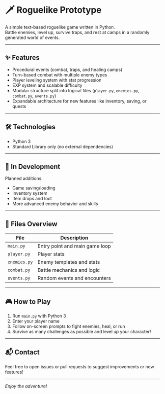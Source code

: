 # 🗡️ Roguelike Prototype

A simple text-based roguelike game written in Python.  
Battle enemies, level up, survive traps, and rest at camps in a randomly generated world of events.

---

## ✨ Features

- Procedural events (combat, traps, and healing camps)  
- Turn-based combat with multiple enemy types  
- Player leveling system with stat progression  
- EXP system and scalable difficulty  
- Modular structure split into logical files (`player.py`, `enemies.py`, `combat.py`, `events.py`)  
- Expandable architecture for new features like inventory, saving, or quests  

---

## 🛠️ Technologies

- Python 3  
- Standard Library only (no external dependencies)  

---

## 🚧 In Development

Planned additions:  
- Game saving/loading  
- Inventory system  
- Item drops and loot  
- More advanced enemy behavior and skills  

---

## 📂 Files Overview

| File         | Description                      |
|--------------|---------------------------------|
| `main.py`    | Entry point and main game loop   |
| `player.py`  | Player stats                     |
| `enemies.py` | Enemy templates and stats        |
| `combat.py`  | Battle mechanics and logic       |
| `events.py`  | Random events and encounters     |

---

## 🎮 How to Play

1. Run `main.py` with Python 3  
2. Enter your player name  
3. Follow on-screen prompts to fight enemies, heal, or run  
4. Survive as many challenges as possible and level up your character!  

---

## 📬 Contact

Feel free to open issues or pull requests to suggest improvements or new features!

---

*Enjoy the adventure!*
